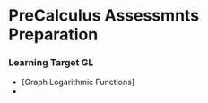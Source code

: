 # PreCalculus Assessmnts Preparation



### Learning Target GL 

* [Graph Logarithmic Functions]
* <a href="pdfs/PreCalculus_Limit-at-Infinity_Slides.pdf" class="image fit"><img src="images/marr_pic.jpg" alt=""></a>
